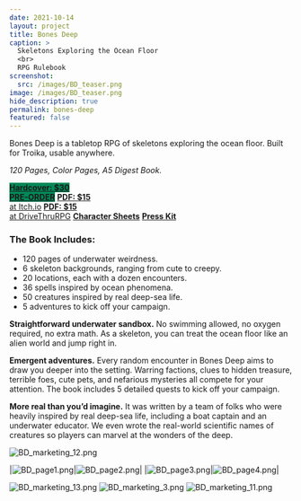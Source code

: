 ```yaml
---
date: 2021-10-14
layout: project
title: Bones Deep
caption: >
  Skeletons Exploring the Ocean Floor
  <br>
  RPG Rulebook
screenshot:
  src: /images/BD_teaser.png
image: /images/BD_teaser.png
hide_description: true
permalink: bones-deep
featured: false
---
```


<div class="shoppingCard">
  <p>Bones Deep is a tabletop RPG of skeletons exploring the ocean floor. Built for Troika, usable anywhere.</p>
  <p><i>120 Pages, Color Pages, A5 Digest Book.</i></p>
  <div class="shoppingButtons">
    <a style="background-color: #028858;" target="_blank" href="https://bones-deep.backerkit.com/hosted_preorders" class="btn shoppingButton temperedBTN"><strong>Hardcover: $30<br>PRE-ORDER</strong></a>
    <a target="_blank" href="https://davidschirduan.itch.io/bones-deep" class="btn shoppingButton itchBTN"><strong>PDF: $15</strong><br>at Itch.io</a>
    <a target="_blank" href="https://www.drivethrurpg.com/product/390667/Bones-Deep" class="btn shoppingButton dtrpgBTN"><strong>PDF: $15</strong><br>at DriveThruRPG</a>
    <a target="_blank" href="/files/BonesDeep_sheets.pdf" class="btn shoppingButton itchBTN"><strong>Character Sheets</strong></a>
    <a target="_blank" href="https://docs.google.com/document/d/1XRg4Rl3vy1qpUEWn_le_2tL6xVP3w9enJqM4oJgITaQ/edit?usp=sharing" class="btn shoppingButton itchBTN"><strong>Press Kit</strong></a>
  </div>
</div>

### The Book Includes:

 - 120 pages of underwater weirdness.
 - 6 skeleton backgrounds, ranging from cute to creepy.
 - 20 locations, each with a dozen encounters.
 - 36 spells inspired by ocean phenomena.
 - 50 creatures inspired by real deep-sea life.
 - 5 adventures to kick off your campaign.

**Straightforward underwater sandbox.** No swimming allowed, no oxygen required, no extra math. As a skeleton, you can treat the ocean floor like an alien world and jump right in.

**Emergent adventures.** Every random encounter in Bones Deep aims to draw you deeper into the setting. Warring factions, clues to hidden treasure, terrible foes, cute pets, and nefarious mysteries all compete for your attention. The book includes 5 detailed quests to kick off your campaign. 

**More real than you’d imagine.** It was written by a team of folks who were heavily inspired by real deep-sea life, including a boat captain and an underwater educator. We even wrote the real-world scientific names of creatures so players can marvel at the wonders of the deep.

![BD_marketing_12.png](/images/BD_marketing_12.png)


|![BD_page1.png](/images/BD_page1.png)|![BD_page2.png](/images/BD_page2.png)|
|![BD_page3.png](/images/BD_page3.png)|![BD_page4.png](/images/BD_page4.png)|

![BD_marketing_13.png](/images/BD_marketing_13.png)
![BD_marketing_3.png](/images/BD_marketing_3.png)
![BD_marketing_11.png](/images/BD_marketing_11.png)
